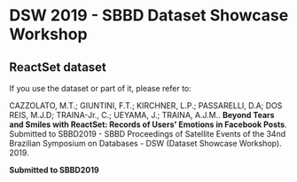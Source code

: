 # DSW 2019 - SBBD Dataset Showcase Workshop  
  
## ReactSet dataset  
  

If you use the dataset or part of it, please refer to:  
  
CAZZOLATO, M.T.; GIUNTINI, F.T.; KIRCHNER, L.P.; PASSARELLI, D.A; DOS REIS, M.J.D; TRAINA-Jr., C.; UEYAMA, J.; TRAINA, A.J.M.. **Beyond Tears and Smiles with ReactSet: Records of Users' Emotions in Facebook Posts**. Submitted to SBBD2019 - SBBD Proceedings of Satellite Events of the 34nd Brazilian Symposium on Databases - DSW (Dataset Showcase Workshop). 2019.  
  
**Submitted to SBBD2019**  

